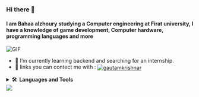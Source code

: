 ### Hi there 👋


<h4>I am Bahaa alzhoury studying a Computer engineering at Firat university, I have a knowledge of game development, Computer hardware, programming languages and more</h4>
<img align="top" alt="GIF" src="https://github.com/abhisheknaiidu/abhisheknaiidu/blob/master/code.gif?raw=true" width="400" height="256" />


- 🌱 I’m currently learning backend and searching for an internship.
- 📨 links you can contect me with :
<a href="https://www.linkedin.com/in/bhaa-zhory-80b994232" target="blank"><img align="center" src="https://raw.githubusercontent.com/rahuldkjain/github-profile-readme-generator/master/src/images/icons/Social/linked-in-alt.svg" alt="gautamkrishnar" height="30" width="40" /></a>
 




<details>
  <summary><b>🛠️&nbsp;&nbsp;Languages&nbsp;and&nbsp;Tools</b></summary>
<img height="40" src="https://raw.githubusercontent.com/devicons/devicon/master/icons/java/java-original-wordmark.svg">
<img height="40" src="https://api.iconify.design/vscode-icons:file-type-csharp2.svg?color=%23888888">
 <img height="40" src="https://api.iconify.design/logos:dotnet.svg?color=%23888888">
 <img height="40" src="https://api.iconify.design/devicon-plain:microsoftsqlserver-wordmark.svg?c=%23888888">
<img height="40" src="https://api.iconify.design/vscode-icons:file-type-pgsql.svg?color=%23888888">
<img height="40" src="https://api.iconify.design/vscode-icons:file-type-word.svg?color=%23888888">
<img height="40" src="https://api.iconify.design/vscode-icons:file-type-lua.svg?color=%23888888">
<img height="40" src="https://api.iconify.design/devicon:git.svg">
<img height="40" alt="GIF" src="https://api.iconify.design/svg-spinners:bouncing-ball.svg?color=%23888888">


 <!--   <p align="left"> <a href="https://angular.io" target="_blank">  <img src="https://raw.githubusercontent.com/devicons/devicon/master/icons/typescript/typescript-original.svg" alt="typescript" width="40" height="40"/></a> </p> -->

</details>

<!--<details>
  <summary><b>📈&nbsp;Framework stats</b></summary>
  <br/>
  <a href='https://profile.codersrank.io/user/gautamkrishnar/'>
  <img src='http://cr-skills-chart-widget.azurewebsites.net/api/api?username=gautamkrishnar&padding=30&skills=angular,c,C%23,html,java,mysql,python'>
  </a>

</details>-->

<a href="https://visitcount.itsvg.in">
  <img src="https://visitcount.itsvg.in/api?id=BhaaSyr&label=Profile%20Views&pretty=true" />
</a>

